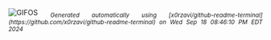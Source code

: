 <div align="justify">
<picture>
    <source media="(prefers-color-scheme: dark)" srcset="https://i.ibb.co/n7rQVbC/output-gif.gif">
    <source media="(prefers-color-scheme: light)" srcset="https://i.ibb.co/n7rQVbC/output-gif.gif">
    <img alt="GIFOS" src="https://i.ibb.co/n7rQVbC/output-gif.gif">
</picture>
<sub><i>Generated automatically using [x0rzavi/github-readme-terminal](https://github.com/x0rzavi/github-readme-terminal) on Wed Sep 18 08:46:10 PM EDT 2024</i></sub>
</div>

<!--  -->